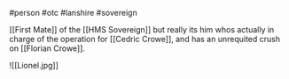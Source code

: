 #person  #otc #lanshire #sovereign

[[First Mate]] of the [[HMS Sovereign]] but really its him whos actually in charge of the operation for [[Cedric Crowe]], and has an unrequited crush on [[Florian Crowe]].

![[Lionel.jpg]]